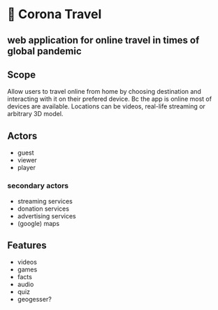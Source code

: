 # 🦠 Corona Travel

## web application for online travel in times of global pandemic

Scope
-----
Allow users to travel online from home by choosing destination and interacting with it on their prefered device. Bc the app is online most of devices are available.  Locations can be videos, real-life streaming or arbitrary 3D model.

Actors
------
* guest
* viewer
* player

### secondary actors
* streaming services
* donation services
* advertising services
* (google) maps

Features
--------
* videos
* games
* facts
* audio
* quiz
* geogesser?
